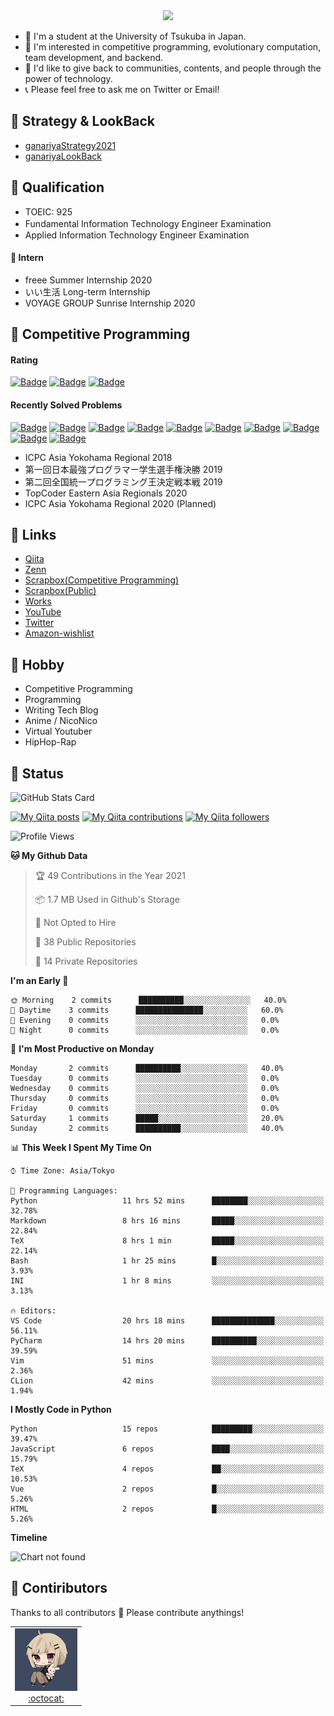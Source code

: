 <!-- 
```bash
$ docker run --rm ganariya/ganariya:ascii

  __ _  __ _ _ __   __ _ _ __(_)_   _  __ _
 / _` |/ _` | '_ \ / _` | '__| | | | |/ _` |
| (_| | (_| | | | | (_| | |  | | |_| | (_| |
 \__, |\__,_|_| |_|\__,_|_|  |_|\__, |\__,_|
 |___/                          |___/

``` -->

<div align="center">
  <img src="https://media1.tenor.com/images/231ed5e3ad49ebbfd3770031cc1b3f75/tenor.gif?itemid=7432079"/>
</div>

- 🏫 I'm a student at the University of Tsukuba in Japan.
- 🌱 I'm interested in competitive programming, evolutionary computation, team development, and backend.
- 💖 I'd like to give back to communities, contents, and people through the power of technology.
- 📞 Please feel free to ask me on Twitter or Email!

## 🐾 Strategy & LookBack

- [ganariyaStrategy2021](https://docs.google.com/presentation/d/1K4m_vTmV9x2ZvDPesYVIBST0K_h1jNjBMLhQwkdlSCQ)
- [ganariyaLookBack](https://drive.google.com/drive/folders/16P73HK-dLVChC2ivkYosRIY9bT6VXmaC?usp=sharing)

## 🐾 Qualification

- TOEIC: 925
- Fundamental Information Technology Engineer Examination　
- Applied Information Technology Engineer Examination

#### 🐾 Intern

- freee Summer Internship 2020
- いい生活 Long-term Internship
- VOYAGE GROUP Sunrise Internship 2020

## 🐾 Competitive Programming

#### Rating

[![Badge](https://cp-logo.vercel.app/atcoder/ganariya2525)](https://atcoder.jp/users/ganariya2525) [![Badge](https://cp-logo.vercel.app/codeforces/ganariya)](https://codeforces.com/profile/ganariya) [![Badge](https://cp-logo.vercel.app/yukicoder/ganariya)](https://yukicoder.me/users/3037)

<!--START_SECTION:custom_action-->
#### Recently Solved Problems
[![Badge](https://img.shields.io/static/v1?label=ARC111A%20300&message=AC&color=brightgreen)](https://atcoder.jp/contests/arc111/submissions/19302446)
[![Badge](https://img.shields.io/static/v1?label=ARC111A%20300&message=AC&color=brightgreen)](https://atcoder.jp/contests/arc111/submissions/19302422)
[![Badge](https://img.shields.io/static/v1?label=ARC111B%20400&message=AC&color=brightgreen)](https://atcoder.jp/contests/arc111/submissions/19301348)
[![Badge](https://img.shields.io/static/v1?label=PAKENCAMP2020DAY1H%200&message=WA&color=yellow)](https://atcoder.jp/contests/pakencamp-2020-day1/submissions/19226949)
[![Badge](https://img.shields.io/static/v1?label=PAKENCAMP2020DAY1H%200&message=WA&color=yellow)](https://atcoder.jp/contests/pakencamp-2020-day1/submissions/19226923)
[![Badge](https://img.shields.io/static/v1?label=PAKENCAMP2020DAY1G%20300&message=AC&color=brightgreen)](https://atcoder.jp/contests/pakencamp-2020-day1/submissions/19226662)
[![Badge](https://img.shields.io/static/v1?label=PAKENCAMP2020DAY1F%20300&message=AC&color=brightgreen)](https://atcoder.jp/contests/pakencamp-2020-day1/submissions/19226462)
[![Badge](https://img.shields.io/static/v1?label=PAKENCAMP2020DAY1E%20300&message=AC&color=brightgreen)](https://atcoder.jp/contests/pakencamp-2020-day1/submissions/19226351)
[![Badge](https://img.shields.io/static/v1?label=PAKENCAMP2020DAY1E%200&message=WA&color=yellow)](https://atcoder.jp/contests/pakencamp-2020-day1/submissions/19226294)
[![Badge](https://img.shields.io/static/v1?label=PAKENCAMP2020DAY1E%200&message=WA&color=yellow)](https://atcoder.jp/contests/pakencamp-2020-day1/submissions/19226276)

<!--END_SECTION:custom_action-->

- ICPC Asia Yokohama Regional 2018
- 第一回日本最強プログラマー学生選手権決勝 2019
- 第二回全国統一プログラミング王決定戦本戦 2019
- TopCoder Eastern Asia Regionals 2020
- ICPC Asia Yokohama Regional 2020 (Planned)

## 🐾 Links

- [Qiita](https://qiita.com/ganariya)
- [Zenn](https://zenn.dev/ganariya)
- [Scrapbox(Competitive Programming)](https://scrapbox.io/ganariya-competitive/)
- [Scrapbox(Public)](https://scrapbox.io/ganariya-public/)
- [Works](https://ganariya.github.io/works/)
- [YouTube](https://www.youtube.com/channel/UCPTKMrRhOSf30v59Ktbpl1A)
- [Twitter](https://twitter.com/ganariya)
- [Amazon-wishlist](https://www.amazon.co.jp/hz/wishlist/ls/7297J1ZN3DSH)

## 🐾 Hobby

- Competitive Programming
- Programming
- Writing Tech Blog
- Anime / NicoNico
- Virtual Youtuber
- HipHop-Rap

## 🐾 Status

![GitHub Stats Card](https://github-readme-stats.vercel.app/api?username=Ganariya&count_private=true&show_icons=true&theme=dracula)


[![My Qiita posts](https://qiita-badge.apiapi.app/s/ganariya/posts.svg)](http://qiita.com/ganariya) 
[![My Qiita contributions](https://qiita-badge.apiapi.app/s/ganariya/contributions.svg)](http://qiita.com/ganariya) [![My Qiita followers](https://qiita-badge.apiapi.app/s/ganariya/followers.svg)](http://qiita.com/ganariya)

<!--START_SECTION:waka-->
![Profile Views](http://img.shields.io/badge/Profile%20Views-69-blue)

**🐱 My Github Data** 

> 🏆 49 Contributions in the Year 2021
 > 
> 📦 1.7 MB Used in Github's Storage 
 > 
> 🚫 Not Opted to Hire
 > 
> 📜 38 Public Repositories 
 > 
> 🔑 14 Private Repositories  
 > 
**I'm an Early 🐤** 

```text
🌞 Morning    2 commits      ██████████░░░░░░░░░░░░░░░   40.0% 
🌆 Daytime    3 commits      ███████████████░░░░░░░░░░   60.0% 
🌃 Evening    0 commits      ░░░░░░░░░░░░░░░░░░░░░░░░░   0.0% 
🌙 Night      0 commits      ░░░░░░░░░░░░░░░░░░░░░░░░░   0.0%

```
📅 **I'm Most Productive on Monday** 

```text
Monday       2 commits      ██████████░░░░░░░░░░░░░░░   40.0% 
Tuesday      0 commits      ░░░░░░░░░░░░░░░░░░░░░░░░░   0.0% 
Wednesday    0 commits      ░░░░░░░░░░░░░░░░░░░░░░░░░   0.0% 
Thursday     0 commits      ░░░░░░░░░░░░░░░░░░░░░░░░░   0.0% 
Friday       0 commits      ░░░░░░░░░░░░░░░░░░░░░░░░░   0.0% 
Saturday     1 commits      █████░░░░░░░░░░░░░░░░░░░░   20.0% 
Sunday       2 commits      ██████████░░░░░░░░░░░░░░░   40.0%

```


📊 **This Week I Spent My Time On** 

```text
⌚︎ Time Zone: Asia/Tokyo

💬 Programming Languages: 
Python                   11 hrs 52 mins      ████████░░░░░░░░░░░░░░░░░   32.78% 
Markdown                 8 hrs 16 mins       █████░░░░░░░░░░░░░░░░░░░░   22.84% 
TeX                      8 hrs 1 min         █████░░░░░░░░░░░░░░░░░░░░   22.14% 
Bash                     1 hr 25 mins        █░░░░░░░░░░░░░░░░░░░░░░░░   3.93% 
INI                      1 hr 8 mins         ░░░░░░░░░░░░░░░░░░░░░░░░░   3.13%

🔥 Editors: 
VS Code                  20 hrs 18 mins      ██████████████░░░░░░░░░░░   56.11% 
PyCharm                  14 hrs 20 mins      ██████████░░░░░░░░░░░░░░░   39.59% 
Vim                      51 mins             ░░░░░░░░░░░░░░░░░░░░░░░░░   2.36% 
CLion                    42 mins             ░░░░░░░░░░░░░░░░░░░░░░░░░   1.94%

```

**I Mostly Code in Python** 

```text
Python                   15 repos            █████████░░░░░░░░░░░░░░░░   39.47% 
JavaScript               6 repos             ████░░░░░░░░░░░░░░░░░░░░░   15.79% 
TeX                      4 repos             ██░░░░░░░░░░░░░░░░░░░░░░░   10.53% 
Vue                      2 repos             █░░░░░░░░░░░░░░░░░░░░░░░░   5.26% 
HTML                     2 repos             █░░░░░░░░░░░░░░░░░░░░░░░░   5.26%

```


**Timeline**

![Chart not found](https://raw.githubusercontent.com/Ganariya/Ganariya/master/charts/bar_graph.png) 


<!--END_SECTION:waka-->

## 🐾 Contiributors

Thanks to all contributors 🎉
Please contribute anythings!

<table>
  <tr>
    <td align="center"><a href="https://github.com/Ganariya"><img src="https://github.com/Ganariya/Ganariya/blob/master/ganariya.png?raw=true" width="100px;" alt="ganariya"/><br /><a href="https://github.com/Ganariya" title="Code">:octocat: </a></a></td>
  </tr>
</table>








